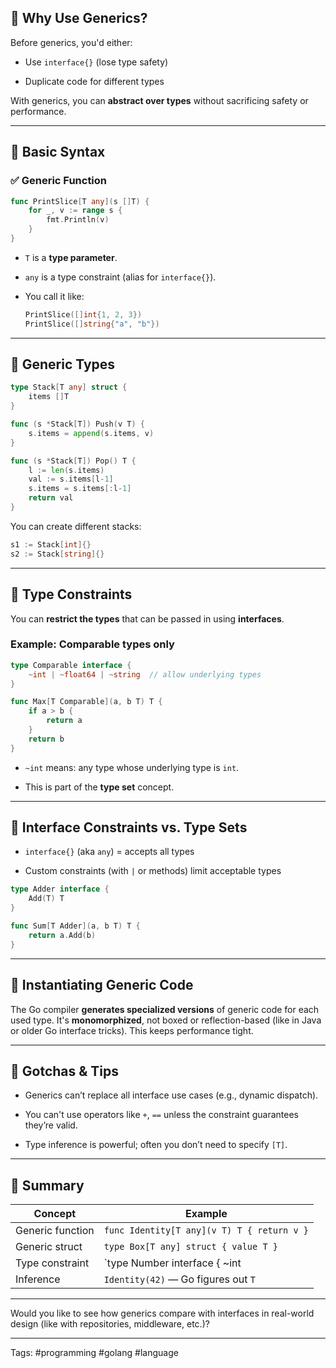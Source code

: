 ## 🔹 Why Use Generics?

Before generics, you'd either:

- Use `interface{}` (lose type safety)
    
- Duplicate code for different types
    

With generics, you can **abstract over types** without sacrificing safety or performance.

---

## 🔹 Basic Syntax

### ✅ Generic Function

```go
func PrintSlice[T any](s []T) {
    for _, v := range s {
        fmt.Println(v)
    }
}
```

- `T` is a **type parameter**.
    
- `any` is a type constraint (alias for `interface{}`).
    
- You call it like:
    
    ```go
    PrintSlice([]int{1, 2, 3})
    PrintSlice([]string{"a", "b"})
    ```
    

---

## 🔹 Generic Types

```go
type Stack[T any] struct {
    items []T
}

func (s *Stack[T]) Push(v T) {
    s.items = append(s.items, v)
}

func (s *Stack[T]) Pop() T {
    l := len(s.items)
    val := s.items[l-1]
    s.items = s.items[:l-1]
    return val
}
```

You can create different stacks:

```go
s1 := Stack[int]{}
s2 := Stack[string]{}
```

---

## 🔹 Type Constraints

You can **restrict the types** that can be passed in using **interfaces**.

### Example: Comparable types only

```go
type Comparable interface {
    ~int | ~float64 | ~string  // allow underlying types
}

func Max[T Comparable](a, b T) T {
    if a > b {
        return a
    }
    return b
}
```

- `~int` means: any type whose underlying type is `int`.
    
- This is part of the **type set** concept.
    

---

## 🔹 Interface Constraints vs. Type Sets

- `interface{}` (aka `any`) = accepts all types
    
- Custom constraints (with `|` or methods) limit acceptable types
    

```go
type Adder interface {
    Add(T) T
}

func Sum[T Adder](a, b T) T {
    return a.Add(b)
}
```

---

## 🔹 Instantiating Generic Code

The Go compiler **generates specialized versions** of generic code for each used type. It's **monomorphized**, not boxed or reflection-based (like in Java or older Go interface tricks). This keeps performance tight.

---

## 🔹 Gotchas & Tips

- Generics can’t replace all interface use cases (e.g., dynamic dispatch).
    
- You can't use operators like `+`, `==` unless the constraint guarantees they’re valid.
    
- Type inference is powerful; often you don’t need to specify `[T]`.
    

---

## 🔸 Summary

|Concept|Example|
|---|---|
|Generic function|`func Identity[T any](v T) T { return v }`|
|Generic struct|`type Box[T any] struct { value T }`|
|Type constraint|`type Number interface { ~int|
|Inference|`Identity(42)` — Go figures out `T`|

---

Would you like to see how generics compare with interfaces in real-world design (like with repositories, middleware, etc.)?
____
Tags: #programming #golang #language 